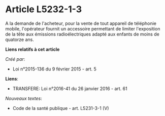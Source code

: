 # Article L5232-1-3

A la demande de l'acheteur, pour la vente de tout appareil de téléphonie mobile, l'opérateur fournit un accessoire permettant
de limiter l'exposition de la tête aux émissions radioélectriques adapté aux enfants de moins de quatorze ans.

**Liens relatifs à cet article**

_Créé par_:

  - Loi n°2015-136 du 9 février 2015 - art. 5

**Liens**:

  - TRANSFERE: Loi n°2016-41 du 26 janvier 2016 - art. 61

_Nouveaux textes_:

  - Code de la santé publique - art. L5231-3-1 (V)
